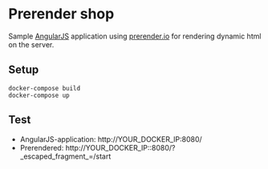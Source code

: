 # Prerender shop

Sample [AngularJS](https://angularjs.org/) application using [prerender.io](https://prerender.io/) for rendering dynamic html on the server. 

## Setup

    docker-compose build 
    docker-compose up

## Test

* AngularJS-application: http://YOUR_DOCKER_IP:8080/
* Prerendered: http://YOUR_DOCKER_IP::8080/?\_escaped\_fragment\_=/start
